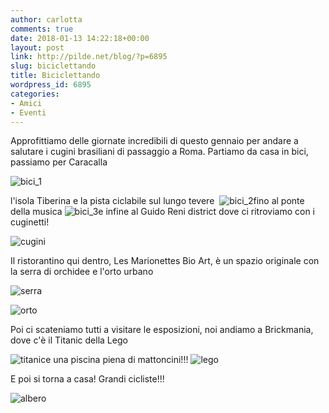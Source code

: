 ```yaml
---
author: carlotta
comments: true
date: 2018-01-13 14:22:18+00:00
layout: post
link: http://pilde.net/blog/?p=6895
slug: biciclettando
title: Biciclettando
wordpress_id: 6895
categories:
- Amici
- Eventi
---
```


Approfittiamo delle giornate incredibili di questo gennaio per andare a salutare i cugini brasiliani di passaggio a Roma. Partiamo da casa in bici, passiamo per Caracalla

![bici_1](http://pilde.net/blog/wp-content/uploads/2018/02/bici_1.png)

l'isola Tiberina e la pista ciclabile sul lungo tevere  ![bici_2](http://pilde.net/blog/wp-content/uploads/2018/02/bici_2.jpg)fino al ponte della musica ![bici_3](http://pilde.net/blog/wp-content/uploads/2018/02/bici_3.jpg)e infine al Guido Reni district dove ci ritroviamo con i cuginetti!

![cugini](http://pilde.net/blog/wp-content/uploads/2018/02/cugini.jpg)

Il ristorantino qui dentro, Les Marionettes Bio Art, è un spazio originale con la serra di orchidee e l'orto urbano

![serra](http://pilde.net/blog/wp-content/uploads/2018/02/serra.jpg)

![orto](http://pilde.net/blog/wp-content/uploads/2018/02/orto.jpg)

Poi ci scateniamo tutti a visitare le esposizioni, noi andiamo a Brickmania, dove c'è il Titanic della Lego

![titanic](http://pilde.net/blog/wp-content/uploads/2018/02/titanic.jpg)e una piscina piena di mattoncini!!! ![lego](http://pilde.net/blog/wp-content/uploads/2018/02/lego.jpg)

E poi si torna a casa! Grandi cicliste!!!

![albero](http://pilde.net/blog/wp-content/uploads/2018/02/albero.jpg)
